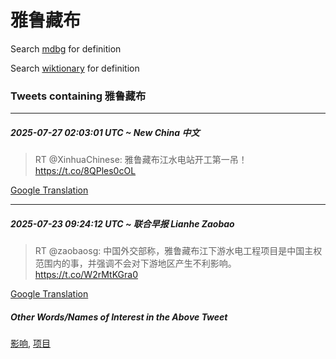 # 雅鲁藏布

Search [mdbg](https://www.mdbg.net/chinese/dictionary?page=worddict&wdrst=0&wdqb=雅鲁藏布) for definition

Search [wiktionary](https://en.wiktionary.org/wiki/雅鲁藏布) for definition

### Tweets containing 雅鲁藏布

___
##### 2025-07-27 02:03:01 UTC ~ New China 中文
> RT @XinhuaChinese: 雅鲁藏布江水电站开工第一吊！ https://t.co/8QPles0cOL

[Google Translation](https://translate.google.com/?hi=en&tab=TT&sl=zh-CN&tl=en&op=translate&text=RT+%40XinhuaChinese%3A+%E9%9B%85%E9%B2%81%E8%97%8F%E5%B8%83%E6%B1%9F%E6%B0%B4%E7%94%B5%E7%AB%99%E5%BC%80%E5%B7%A5%E7%AC%AC%E4%B8%80%E5%90%8A%EF%BC%81+https%3A%2F%2Ft.co%2F8QPles0cOL)
___
##### 2025-07-23 09:24:12 UTC ~ 联合早报 Lianhe Zaobao
> RT @zaobaosg: 中国外交部称，雅鲁藏布江下游水电工程项目是中国主权范围内的事，并强调不会对下游地区产生不利影响。 https://t.co/W2rMtKGra0

[Google Translation](https://translate.google.com/?hi=en&tab=TT&sl=zh-CN&tl=en&op=translate&text=RT+%40zaobaosg%3A+%E4%B8%AD%E5%9B%BD%E5%A4%96%E4%BA%A4%E9%83%A8%E7%A7%B0%EF%BC%8C%E9%9B%85%E9%B2%81%E8%97%8F%E5%B8%83%E6%B1%9F%E4%B8%8B%E6%B8%B8%E6%B0%B4%E7%94%B5%E5%B7%A5%E7%A8%8B%E9%A1%B9%E7%9B%AE%E6%98%AF%E4%B8%AD%E5%9B%BD%E4%B8%BB%E6%9D%83%E8%8C%83%E5%9B%B4%E5%86%85%E7%9A%84%E4%BA%8B%EF%BC%8C%E5%B9%B6%E5%BC%BA%E8%B0%83%E4%B8%8D%E4%BC%9A%E5%AF%B9%E4%B8%8B%E6%B8%B8%E5%9C%B0%E5%8C%BA%E4%BA%A7%E7%94%9F%E4%B8%8D%E5%88%A9%E5%BD%B1%E5%93%8D%E3%80%82+https%3A%2F%2Ft.co%2FW2rMtKGra0)
##### Other Words/Names of Interest in the Above Tweet
[影响](影响.md), [项目](项目.md)
